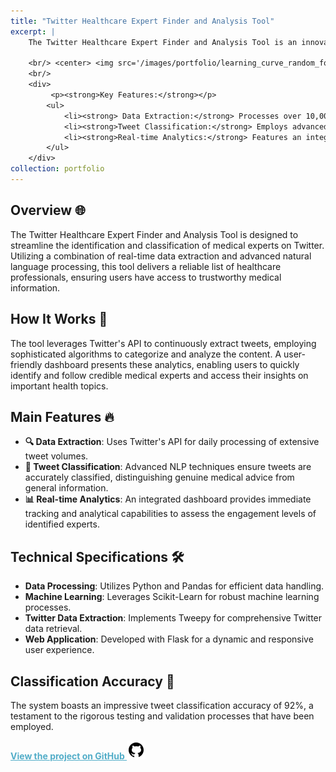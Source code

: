 ```yaml
---
title: "Twitter Healthcare Expert Finder and Analysis Tool"
excerpt: |
    The Twitter Healthcare Expert Finder and Analysis Tool is an innovative system tailored to sift through the digital noise and accurately identify medical professionals on Twitter. This tool is instrumental for users seeking reliable health information, offering a gateway to verified medical expertise. By harnessing the power of advanced data mining techniques and Twitter's expansive API, the application excels in pinpointing authentic voices in healthcare amidst the vast social media landscape.
    
    <br/> <center> <img src='/images/portfolio/learning_curve_random_forest.png' alt='Learning Curve for Random Forest' style='width: 400px; display: inline-block;'> <img src='/images/portfolio/learning_curve_svm.png' alt='Learning Curve for SVM' style='width: 400px; display: inline-block; margin-right: 10px;'></center>
    <br/>
    <div>
         <p><strong>Key Features:</strong></p>
        <ul>
            <li><strong> Data Extraction:</strong> Processes over 10,000 tweets daily using Twitter's robust API.</li>
            <li><strong>Tweet Classification:</strong> Employs advanced NLP techniques for precise categorization.</li>
            <li><strong>Real-time Analytics:</strong> Features an integrated dashboard to monitor and analyze expert activity and engagement.</li>
        </ul>     
    </div>
collection: portfolio
---
```


## Overview 🌐
The Twitter Healthcare Expert Finder and Analysis Tool is designed to streamline the identification and classification of medical experts on Twitter. Utilizing a combination of real-time data extraction and advanced natural language processing, this tool delivers a reliable list of healthcare professionals, ensuring users have access to trustworthy medical information.

## How It Works 🧐
The tool leverages Twitter's API to continuously extract tweets, employing sophisticated algorithms to categorize and analyze the content. A user-friendly dashboard presents these analytics, enabling users to quickly identify and follow credible medical experts and access their insights on important health topics.

## Main Features 🔥
- **🔍 Data Extraction**: Uses Twitter's API for daily processing of extensive tweet volumes.
- **💬 Tweet Classification**: Advanced NLP techniques ensure tweets are accurately classified, distinguishing genuine medical advice from general information.
- **📊 Real-time Analytics**: An integrated dashboard provides immediate tracking and analytical capabilities to assess the engagement levels of identified experts.

## Technical Specifications 🛠️
- **Data Processing**: Utilizes Python and Pandas for efficient data handling.
- **Machine Learning**: Leverages Scikit-Learn for robust machine learning processes.
- **Twitter Data Extraction**: Implements Tweepy for comprehensive Twitter data retrieval.
- **Web Application**: Developed with Flask for a dynamic and responsive user experience.

## Classification Accuracy 🎯
The system boasts an impressive tweet classification accuracy of 92%, a testament to the rigorous testing and validation processes that have been employed.

<a href="https://github.com/mdalmaruf/Data-mining-Finding-Medical-Experts-in-Twitter" style="color:#52adc8;"><strong>View the project on GitHub ![GitHub](/images/icons8-github-30.png)</strong></a>
